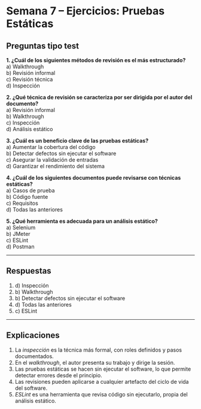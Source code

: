 # Semana 7 – Ejercicios: Pruebas Estáticas

## Preguntas tipo test

**1. ¿Cuál de los siguientes métodos de revisión es el más estructurado?**  
a) Walkthrough  
b) Revisión informal  
c) Revisión técnica  
d) Inspección  

**2. ¿Qué técnica de revisión se caracteriza por ser dirigida por el autor del documento?**  
a) Revisión informal  
b) Walkthrough  
c) Inspección  
d) Análisis estático  

**3. ¿Cuál es un beneficio clave de las pruebas estáticas?**  
a) Aumentar la cobertura del código  
b) Detectar defectos sin ejecutar el software  
c) Asegurar la validación de entradas  
d) Garantizar el rendimiento del sistema  

**4. ¿Cuál de los siguientes documentos puede revisarse con técnicas estáticas?**  
a) Casos de prueba  
b) Código fuente  
c) Requisitos  
d) Todas las anteriores  

**5. ¿Qué herramienta es adecuada para un análisis estático?**  
a) Selenium  
b) JMeter  
c) ESLint  
d) Postman  

---

## Respuestas

1. d) Inspección  
2. b) Walkthrough  
3. b) Detectar defectos sin ejecutar el software  
4. d) Todas las anteriores  
5. c) ESLint

---

## Explicaciones

1. La *inspección* es la técnica más formal, con roles definidos y pasos documentados.  
2. En el *walkthrough*, el autor presenta su trabajo y dirige la sesión.  
3. Las pruebas estáticas se hacen sin ejecutar el software, lo que permite detectar errores desde el principio.  
4. Las revisiones pueden aplicarse a cualquier artefacto del ciclo de vida del software.  
5. *ESLint* es una herramienta que revisa código sin ejecutarlo, propia del análisis estático.
